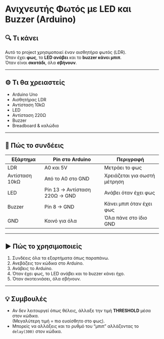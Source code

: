 # Ανιχνευτής Φωτός με LED και Buzzer (Arduino)

## 🔍 Τι κάνει
Αυτό το project χρησιμοποιεί έναν αισθητήρα φωτός (LDR).  
Όταν έχει **φως**, το **LED ανάβει** και το **buzzer κάνει μπιπ**.  
Όταν είναι **σκοτάδι**, όλα **σβήνουν**.

---

## ⚙️ Τι θα χρειαστείς
- Arduino Uno  
- Αισθητήρας LDR  
- Αντίσταση 10kΩ  
- LED  
- Αντίσταση 220Ω  
- Buzzer  
- Breadboard & καλώδια

---

## 🔌 Πώς το συνδέεις
| Εξάρτημα | Pin στο Arduino | Περιγραφή |
|-----------|------------------|------------|
| LDR | A0 και 5V | Μετράει το φως |
| Αντίσταση 10kΩ | Από το A0 στο GND | Χρειάζεται για σωστή μέτρηση |
| LED | Pin 13 → Αντίσταση 220Ω → GND | Ανάβει όταν έχει φως |
| Buzzer | Pin 8 → GND | Κάνει μπιπ όταν έχει φως |
| GND | Κοινό για όλα | Όλα πάνε στο ίδιο GND |

---

## ▶️ Πώς το χρησιμοποιείς
1. Συνδέεις όλα τα εξαρτήματα όπως παραπάνω.  
2. Ανεβάζεις τον κώδικα στο Arduino.  
3. Ανάβεις το Arduino.  
4. Όταν έχει φως, το LED ανάβει και το buzzer κάνει ήχο.  
5. Όταν σκοτεινιάσει, όλα σβήνουν.

---

## 💡 Συμβουλές
- Αν δεν λειτουργεί όπως θέλεις, άλλαξε την τιμή **THRESHOLD** μέσα στον κώδικα.  
  (Μεγαλύτερη τιμή = πιο ευαίσθητο στο φως).  
- Μπορείς να αλλάξεις και το ρυθμό του “μπιπ” αλλάζοντας το `delay(300)` στον κώδικα.
